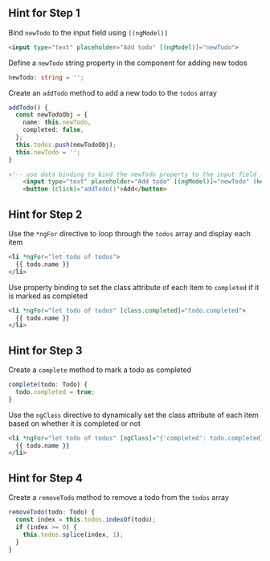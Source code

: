 ## Hint for Step 1



Bind `newTodo` to the input field using `[(ngModel)]`

```html
<input type="text" placeholder="Add todo" [(ngModel)]="newTodo">
```

Define a `newTodo` string property in the component for adding new todos

```typescript
newTodo: string = '';
```
Create an `addTodo` method to add a new todo to the `todos` array

```typescript
addTodo() {
  const newTodoObj = {
    name: this.newTodo,
    completed: false,
  };
  this.todos.push(newTodoObj);
  this.newTodo = '';
}
```

```html
<!-- use data binding to bind the newTodo property to the input field -->
    <input type="text" placeholder="Add todo" [(ngModel)]="newTodo" (keyup.   enter)="addTodo()">
    <button (click)="addTodo()">Add</button>
```

## Hint for Step 2

Use the `*ngFor` directive to loop through the `todos` array and display each item

```html
<li *ngFor="let todo of todos">
  {{ todo.name }}
</li>
```

Use property binding to set the class attribute of each item to `completed` if it is marked as completed

```html
<li *ngFor="let todo of todos" [class.completed]="todo.completed">
  {{ todo.name }}
</li>
```

## Hint for Step 3

Create a `complete` method to mark a todo as completed

```typescript
complete(todo: Todo) {
  todo.completed = true;
}
```

Use the `ngClass` directive to dynamically set the class attribute of each item based on whether it is completed or not

```html
<li *ngFor="let todo of todos" [ngClass]="{'completed': todo.completed}">
  {{ todo.name }}
</li>
```

## Hint for Step 4

Create a `removeTodo` method to remove a todo from the `todos` array

```typescript
removeTodo(todo: Todo) {
  const index = this.todos.indexOf(todo);
  if (index >= 0) {
    this.todos.splice(index, 1);
  }
}
```
